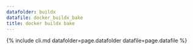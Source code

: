 ```yaml
---
datafolder: buildx
datafile: docker_buildx_bake
title: docker buildx bake
---
```

<!--
Sorry, but the contents of this page are automatically generated from
Docker's source code. If you want to suggest a change to the text that appears
here, you'll need to find the string by searching this repo:

https://github.com/docker/buildx
-->
{% include cli.md datafolder=page.datafolder datafile=page.datafile %}
